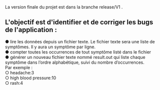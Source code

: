 La version finale du projet est dans la branche release/V1 .
## L'objectif est d'identifier et de corriger les bugs de l'application :<br/>

● lire les données depuis un fichier texte. Le fichier texte sera une liste de symptômes. Il y aura un symptôme par ligne.<br/>
● compter toutes les occurrences de tout symptôme listé dans le fichier <br/>
● générer un nouveau fichier texte nommé result.out qui liste chaque symptôme dans l’ordre alphabétique, suivi du nombre d’occurrences. <br/>
Par exemple :<br/>
○ headache:3<br/>
○ high blood pressure:10<br/>
○ rash:4
